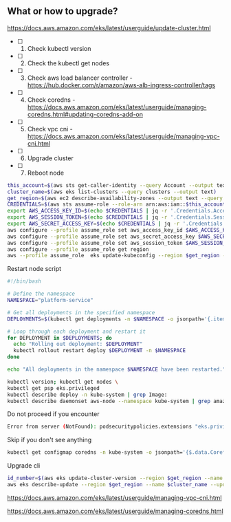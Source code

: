 ## What or how to upgrade?
https://docs.aws.amazon.com/eks/latest/userguide/update-cluster.html
- [ ] 1. Check kubectl version
- [ ] 2. Check the kubectl get nodes
- [ ] 3. Check aws load balancer controller - https://hub.docker.com/r/amazon/aws-alb-ingress-controller/tags
- [ ] 4. Check coredns - https://docs.aws.amazon.com/eks/latest/userguide/managing-coredns.html#updating-coredns-add-on
- [ ] 5. Check vpc cni - https://docs.aws.amazon.com/eks/latest/userguide/managing-vpc-cni.html
- [ ] 6. Upgrade cluster
- [ ] 7. Reboot node
```bash
this_account=$(aws sts get-caller-identity --query Account --output text)
cluster_name=$(aws eks list-clusters --query clusters --output text)
get_region=$(aws ec2 describe-availability-zones --output text --query 'AvailabilityZones[0].[RegionName]')
CREDENTIALS=$(aws sts assume-role --role-arn arn:aws:iam::$this_account:role/project-trust-platform-role --role-session-name "AssumeRoleSession")
export AWS_ACCESS_KEY_ID=$(echo $CREDENTIALS | jq -r '.Credentials.AccessKeyId')
export AWS_SESSION_TOKEN=$(echo $CREDENTIALS | jq -r '.Credentials.SessionToken')
export AWS_SECRET_ACCESS_KEY=$(echo $CREDENTIALS | jq -r '.Credentials.SecretAccessKey')
aws configure --profile assume_role set aws_access_key_id $AWS_ACCESS_KEY_ID
aws configure --profile assume_role set aws_secret_access_key $AWS_SECRET_ACCESS_KEY
aws configure --profile assume_role set aws_session_token $AWS_SESSION_TOKEN
aws configure --profile assume_role get region
aws --profile assume_role  eks update-kubeconfig --region $get_region --name $cluster_name
```
Restart node script
```bash
#!/bin/bash

# Define the namespace
NAMESPACE="platform-service"

# Get all deployments in the specified namespace
DEPLOYMENTS=$(kubectl get deployments -n $NAMESPACE -o jsonpath='{.items[*].metadata.name}')

# Loop through each deployment and restart it
for DEPLOYMENT in $DEPLOYMENTS; do
  echo "Rolling out deployment: $DEPLOYMENT"
  kubectl rollout restart deploy $DEPLOYMENT -n $NAMESPACE
done

echo "All deployments in the namespace $NAMESPACE have been restarted."
```
```bash
kubectl version; kubectl get nodes \
kubectl get psp eks.privileged
kubectl describe deploy -n kube-system | grep Image:
kubectl describe daemonset aws-node --namespace kube-system | grep amazon-k8s-cni: | cut -d : -f 3
```
Do not proceed if you encounter
```bash
Error from server (NotFound): podsecuritypolicies.extensions "eks.privileged" not found
```
Skip if you don't see anything
```bash
kubectl get configmap coredns -n kube-system -o jsonpath='{$.data.Corefile}' | grep upstream
```
Upgrade cli
```bash
id_number=$(aws eks update-cluster-version --region $get_region --name $cluster_name --kubernetes-version 1.24 --query update[*].id --output text); \
aws eks describe-update --region $get_region --name $cluster_name --update-id $id_number
```
https://docs.aws.amazon.com/eks/latest/userguide/managing-vpc-cni.html

https://docs.aws.amazon.com/eks/latest/userguide/managing-coredns.html
